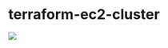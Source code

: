 # terraform-ec2-cluster

<img src="https://img.shields.io/badge/-terraform-{シールドのカラーコード}.svg?logo=next.js&style={バッチのスタイル}&logoColor={ロゴのカラーコード}">
